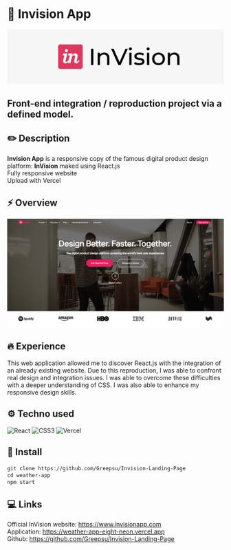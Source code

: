 # 🍒 Invision App

![invision app header](src/assets/images/invision-header.png)

## Front-end integration / reproduction project via a defined model.

## ✏️ Description

**Invision App** is a responsive copy of the famous digital product design platform: **InVision** maked using React.js<br/>
Fully responsive website <br/>
Upload with Vercel

## ⚡️ Overview

![invision app overview](src/assets/images/invision-overview.png)

## 🔥 Experience

This web application allowed me to discover React.js with the integration of an already existing website.
Due to this reproduction, I was able to confront real design and integration issues. I was able to overcome these difficulties with a deeper understanding of CSS. I was also able to enhance my responsive design skills.

## ⚙️ Techno used

<img alt="React" src="https://img.shields.io/badge/-React-45b8d8?style=flat-square&logo=react&logoColor=white" /> <img alt="CSS3" src="https://img.shields.io/badge/-CSS3-1572B6?style=flat-square&logo=CSS3&logoColor=white" /> <img alt="Vercel" src="https://img.shields.io/badge/-Vercel-f1f1f1?style=flat-square&logo=Vercel&logoColor=000000" />

## 🔧 Install

```
git clone https://github.com/Greepsu/Invision-Landing-Page
cd weather-app
npm start
```

## 💻 Links

Official InVision website: https://www.invisionapp.com <br/>
Application: https://weather-app-eight-neon.vercel.app <br/>
Github: https://github.com/Greepsu/Invision-Landing-Page
